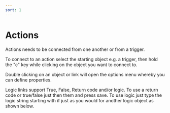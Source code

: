 ```yaml
---
sort: 1
---
```


# Actions

Actions needs to be connected from one another or from a trigger.

To connect to an action select the starting object e.g. a trigger, then hold the "c" key while clicking on the object you want to connect to.

Double clicking on an object or link will open the options menu whereby you can define properties.

Logic links support True, False, Return code and/or logic. To use a return code or true/false just then them and press save. To use logic just type the logic string starting with if just as you would for another logic object as shown below. 